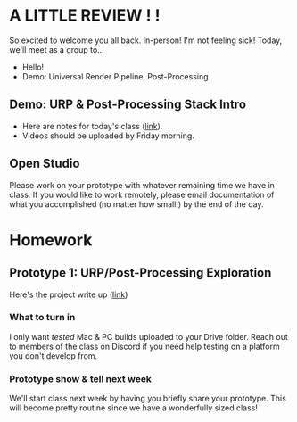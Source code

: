 # A LITTLE REVIEW ! !
So excited to welcome you all back. In-person! I'm not feeling sick! Today, we'll meet as a group to...
- Hello!
- Demo: Universal Render Pipeline, Post-Processing

## Demo: URP & Post-Processing Stack Intro
- Here are notes for today's class ([link](https://docs.google.com/document/d/1F7moRDPjMCfvlIEV5ToE-hh6EnNeInAHKY2EGu2j4xc/edit?usp=sharing)). 
- Videos should be uploaded by Friday morning.

## Open Studio
Please work on your prototype with whatever remaining time we have in class. If you would like to work remotely, please email documentation of what you accomplished (no matter how small!) by the end of the day.


# Homework

## Prototype 1: URP/Post-Processing Exploration 
Here's the project write up ([link](https://docs.google.com/document/d/1QIcnZU-erEnhnsBehkEZPyjFc65LXsdQbcaJ0h0D6ac/edit?usp=sharing))

### What to turn in
I only want *tested* Mac & PC builds uploaded to your Drive folder. Reach out to members of the class on Discord if you need help testing on a platform you don't develop from.

### Prototype show & tell next week
We'll start class next week by having you briefly share your prototype. This will become pretty routine since we have a wonderfully sized class! 